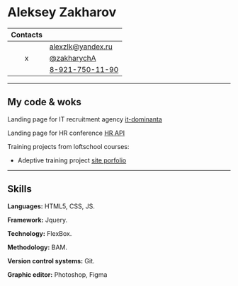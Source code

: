 # Aleksey Zakharov


| Contacts |   |
| :-: | - |
|   | alexzlk@yandex.ru |
| x | [@zakharychA](https://t.me/zakharychA) |
|   | [8-921-750-11-90](tel:89217501190) |

---

## My code & woks

Landing page for IT recruitment agency  [it-dominanta](https://www.it-dominanta.ru/2020)

Landing page for HR conference  [HR API](https://hrapiconf.com/)

Training projects from loftschool courses:

- Adeptive training project [site porfolio](https://zakharych.github.io/LS-module3-/)

---

## Skills

**Languages:** HTML5, CSS, JS.

**Framework:** Jquery.

**Technology:** FlexBox.

**Methodology:** BAM.

**Version control systems:** Git.

**Graphic editor:** Photoshop, Figma
